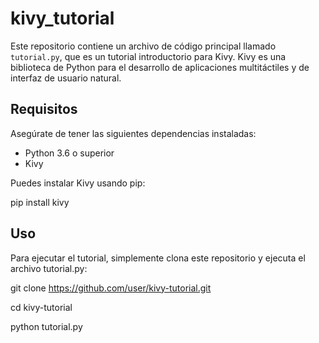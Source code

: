 # kivy_tutorial

Este repositorio contiene un archivo de código principal llamado `tutorial.py`, que es un tutorial introductorio para Kivy. Kivy es una biblioteca de Python para el desarrollo de aplicaciones multitáctiles y de interfaz de usuario natural.

## Requisitos

Asegúrate de tener las siguientes dependencias instaladas:

- Python 3.6 o superior
- Kivy

Puedes instalar Kivy usando pip:

pip install kivy

## Uso 

Para ejecutar el tutorial, simplemente clona este repositorio y ejecuta el archivo tutorial.py:

git clone https://github.com/user/kivy-tutorial.git

cd kivy-tutorial

python tutorial.py
